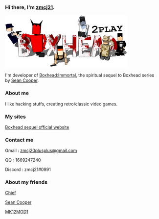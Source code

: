 ### Hi there, I'm [zmcj21](https://github.com/zmcj21).

![BG](https://github.com/zmcj21/zmcj21/blob/main/Docs/1.png)

I'm developer of [Boxhead:Immortal](https://github.com/zmcj21/boxhead_dev), the spiritual sequel to Boxhead series by [Sean Cooper](https://www.seantcooper.com/).

### About me

I like hacking stuffs, creating retro/classic video games.

### My sites

[Boxhead sequel official website](https://zmcj21.github.io/)

### Contact me

Gmail : zmcj20plusplus@gmail.com

QQ : 1669247240

Discord : zmcj21#0991

### About my friends

[Chief](https://github.com/1912188434)

[Sean Cooper](https://github.com/seantcooper)

[MK12MOD1](https://github.com/MK12MOD1)
